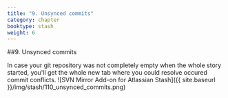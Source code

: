 ```yaml
---
title: "9. Unsynced commits"
category: chapter
booktype: stash
weight: 6
---
```

##9. Unsynced commits

In case your git repository was not completely empty when the whole story started, you'll get the whole new tab where you could resolve occured commit conflicts.
![SVN Mirror Add-on for Atlassian Stash]({{ site.baseurl }}/img/stash/110_unsynced_commits.png)

